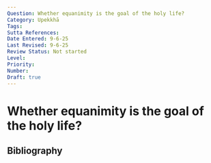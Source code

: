 ```yaml
---
Question: Whether equanimity is the goal of the holy life?
Category: Upekkhā
Tags: 
Sutta References: 
Date Entered: 9-6-25
Last Revised: 9-6-25
Review Status: Not started
Level: 
Priority: 
Number: 
Draft: true
---
```


# Whether equanimity is the goal of the holy life?

## Bibliography

<!-- 

Notes:



-->